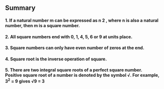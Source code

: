 ## Summary
#### 1. If a natural number m can be expressed as n 2 , where n is also a natural number, then m is a square number. 
#### 2. All square numbers end with 0, 1, 4, 5, 6 or 9 at units place. 
#### 3. Square numbers can only have even number of zeros at the end. 
#### 4. Square root is the inverse operation of square. 
#### 5. There are two integral square roots of a perfect square number. Positive square root of a number is denoted by the symbol √. For example, 3<sup>2</sup>  = 9 gives √9 = 3
